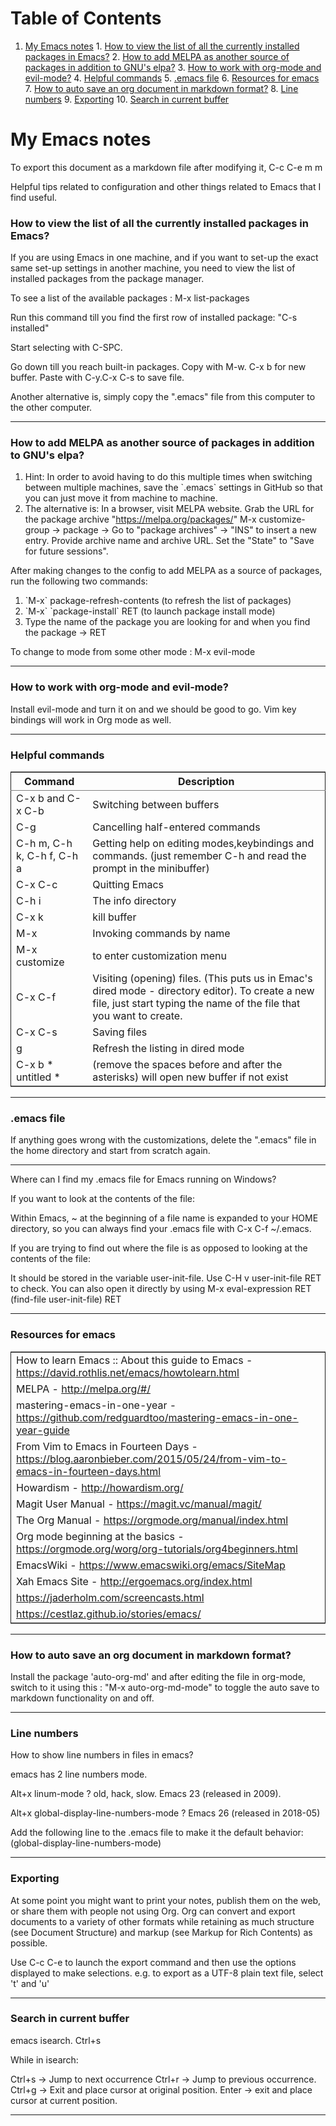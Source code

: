 
# Table of Contents

1.  [My Emacs notes](#org6b9f2b4)
        1.  [How to view the list of all the currently installed packages in Emacs?](#org2b76fd4)
        2.  [How to add MELPA as another source of packages in addition to GNU's elpa?](#org302f736)
        3.  [How to work with org-mode and evil-mode?](#orgd9c2920)
        4.  [Helpful commands](#org19ff896)
        5.  [.emacs file](#org1222813)
        6.  [Resources for emacs](#org0b80d79)
        7.  [How to auto save an org document in markdown format?](#orgb59ef12)
        8.  [Line numbers](#org7540484)
        9.  [Exporting](#org79b9f60)
        10. [Search in current buffer](#org09d1700)


<a id="org6b9f2b4"></a>

# My Emacs notes

To export this document as a markdown file after modifying it, C-c C-e m m

Helpful tips related to configuration and other things related to Emacs that I find useful.


<a id="org2b76fd4"></a>

### How to view the list of all the currently installed packages in Emacs?

If you are using Emacs in one machine,
and if you want to set-up the exact same set-up settings in another machine,
you need to view the list of installed packages from the package manager.

To see a list of the available packages : M-x list-packages

Run this command till you find the first row of installed package: "C-s installed"

Start selecting with C-SPC.

Go down till you reach built-in packages. Copy with M-w. C-x b for new buffer. Paste with C-y.C-x C-s to save file.

Another alternative is, simply copy the ".emacs" file from this computer to the other computer.

---


<a id="org302f736"></a>

### How to add MELPA as another source of packages in addition to GNU's elpa?

1.  Hint: In order to avoid having to do this multiple times when switching between multiple machines, save the \`.emacs\` settings in GitHub so that you can just move it from machine to machine.
2.  The alternative is:
    In a browser, visit MELPA website.
    Grab the URL for the package archive "<https://melpa.org/packages/>"
    M-x customize-group -> package -> Go to "package archives" -> "INS" to insert a new entry.
    Provide archive name and archive URL. Set the "State" to "Save for future sessions".

After making changes to the config to add MELPA as a source of packages, run the following two commands:

1.  \`M-x\` package-refresh-contents (to refresh the list of packages)
2.  \`M-x\` \`package-install\` RET (to launch package install mode)
3.  Type the name of the package you are looking for and when you find the package -> RET

To change to mode from some other mode : M-x evil-mode

---


<a id="orgd9c2920"></a>

### How to work with org-mode and evil-mode?

Install evil-mode and turn it on and we should be good to go.
Vim key bindings will work in Org mode as well.

---


<a id="org19ff896"></a>

### Helpful commands

<table border="2" cellspacing="0" cellpadding="6" rules="groups" frame="hsides">


<colgroup>
<col  class="org-left" />

<col  class="org-left" />
</colgroup>
<thead>
<tr>
<th scope="col" class="org-left">Command</th>
<th scope="col" class="org-left">Description</th>
</tr>
</thead>

<tbody>
<tr>
<td class="org-left">C-x b and C-x C-b</td>
<td class="org-left">Switching between buffers</td>
</tr>


<tr>
<td class="org-left">C-g</td>
<td class="org-left">Cancelling half-entered commands</td>
</tr>


<tr>
<td class="org-left">C-h m, C-h k, C-h f, C-h a</td>
<td class="org-left">Getting help on editing modes,keybindings and commands. (just remember C-h and read the prompt in the minibuffer)</td>
</tr>


<tr>
<td class="org-left">C-x C-c</td>
<td class="org-left">Quitting Emacs</td>
</tr>


<tr>
<td class="org-left">C-h i</td>
<td class="org-left">The info directory</td>
</tr>


<tr>
<td class="org-left">C-x k</td>
<td class="org-left">kill buffer</td>
</tr>


<tr>
<td class="org-left">M-x</td>
<td class="org-left">Invoking commands by name</td>
</tr>


<tr>
<td class="org-left">M-x customize</td>
<td class="org-left">to enter customization menu</td>
</tr>


<tr>
<td class="org-left">C-x C-f</td>
<td class="org-left">Visiting (opening) files. (This puts us in Emac's dired mode - directory editor). To create a new file, just start typing the name of the file that you want to create.</td>
</tr>


<tr>
<td class="org-left">C-x C-s</td>
<td class="org-left">Saving files</td>
</tr>


<tr>
<td class="org-left">g</td>
<td class="org-left">Refresh the listing in dired mode</td>
</tr>


<tr>
<td class="org-left">C-x b * untitled *</td>
<td class="org-left">(remove the spaces before and after the asterisks) will open new buffer if not exist</td>
</tr>
</tbody>
</table>

---


<a id="org1222813"></a>

### .emacs file

If anything goes wrong with the customizations, delete the ".emacs" file in the home directory and start from scratch again.

---

Where can I find my .emacs file for Emacs running on Windows?

If you want to look at the contents of the file:

Within Emacs, ~ at the beginning of a file name is expanded to your HOME directory, so you can always find your .emacs file with C-x C-f ~/.emacs.

If you are trying to find out where the file is as opposed to looking at the contents of the file:

It should be stored in the variable user-init-file. Use C-H v user-init-file RET to check. You can also open it directly by using M-x eval-expression RET (find-file user-init-file) RET

---


<a id="org0b80d79"></a>

### Resources for emacs

<table border="2" cellspacing="0" cellpadding="6" rules="groups" frame="hsides">


<colgroup>
<col  class="org-left" />
</colgroup>
<tbody>
<tr>
<td class="org-left">How to learn Emacs :: About this guide to Emacs - <a href="https://david.rothlis.net/emacs/howtolearn.html">https://david.rothlis.net/emacs/howtolearn.html</a></td>
</tr>


<tr>
<td class="org-left">MELPA - <a href="http://melpa.org/#/">http://melpa.org/#/</a></td>
</tr>


<tr>
<td class="org-left">mastering-emacs-in-one-year - <a href="https://github.com/redguardtoo/mastering-emacs-in-one-year-guide">https://github.com/redguardtoo/mastering-emacs-in-one-year-guide</a></td>
</tr>


<tr>
<td class="org-left">From Vim  to Emacs in Fourteen Days - <a href="https://blog.aaronbieber.com/2015/05/24/from-vim-to-emacs-in-fourteen-days.html">https://blog.aaronbieber.com/2015/05/24/from-vim-to-emacs-in-fourteen-days.html</a></td>
</tr>


<tr>
<td class="org-left">Howardism - <a href="http://howardism.org/">http://howardism.org/</a></td>
</tr>


<tr>
<td class="org-left">Magit User Manual - <a href="https://magit.vc/manual/magit/">https://magit.vc/manual/magit/</a></td>
</tr>


<tr>
<td class="org-left">The Org Manual - <a href="https://orgmode.org/manual/index.html">https://orgmode.org/manual/index.html</a></td>
</tr>


<tr>
<td class="org-left">Org mode beginning at the basics - <a href="https://orgmode.org/worg/org-tutorials/org4beginners.html">https://orgmode.org/worg/org-tutorials/org4beginners.html</a></td>
</tr>


<tr>
<td class="org-left">EmacsWiki - <a href="https://www.emacswiki.org/emacs/SiteMap">https://www.emacswiki.org/emacs/SiteMap</a></td>
</tr>


<tr>
<td class="org-left">Xah Emacs Site - <a href="http://ergoemacs.org/index.html">http://ergoemacs.org/index.html</a></td>
</tr>


<tr>
<td class="org-left"><a href="https://jaderholm.com/screencasts.html">https://jaderholm.com/screencasts.html</a></td>
</tr>


<tr>
<td class="org-left"><a href="https://cestlaz.github.io/stories/emacs/">https://cestlaz.github.io/stories/emacs/</a></td>
</tr>
</tbody>
</table>

---


<a id="orgb59ef12"></a>

### How to auto save an org document in markdown format?

Install the package 'auto-org-md' and after editing the file in org-mode, switch to it using this : "M-x auto-org-md-mode" to toggle the auto save to markdown functionality on and off.

---


<a id="org7540484"></a>

### Line numbers

How to show line numbers in files in emacs?

emacs has 2 line numbers mode.

Alt+x linum-mode ? old, hack, slow. Emacs 23 (released in 2009).

Alt+x global-display-line-numbers-mode ? Emacs 26 (released in 2018-05)

Add the following line to the .emacs file to make it the default behavior:
(global-display-line-numbers-mode)

---


<a id="org79b9f60"></a>

### Exporting

At some point you might want to print your notes, publish them on the web, or share them with people not using Org.
Org can convert and export documents to a variety of other formats while retaining as much structure (see Document Structure) and markup (see Markup for Rich Contents) as possible.  

Use C-c C-e to launch the export command and then use the options displayed to make selections.
e.g. to export as a UTF-8 plain text file, select 't' and 'u'

---


<a id="org09d1700"></a>

### Search in current buffer

emacs isearch. Ctrl+s

While in isearch:

Ctrl+s → Jump to next occurrence
Ctrl+r → Jump to previous occurrence.
Ctrl+g → Exit and place cursor at original position.
Enter → exit and place cursor at current position.

---

